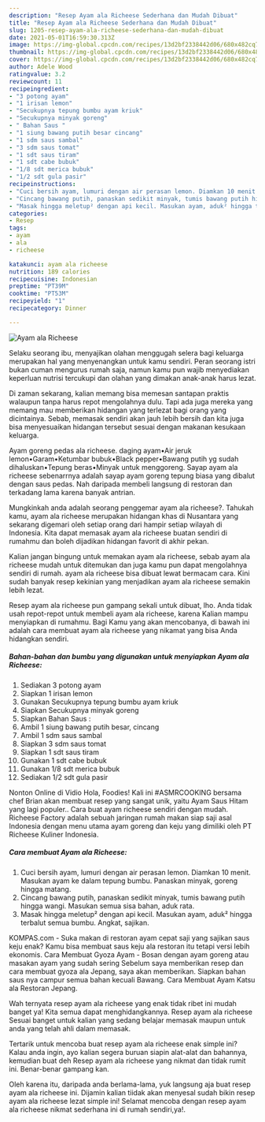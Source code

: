 ```yaml
---
description: "Resep Ayam ala Richeese Sederhana dan Mudah Dibuat"
title: "Resep Ayam ala Richeese Sederhana dan Mudah Dibuat"
slug: 1205-resep-ayam-ala-richeese-sederhana-dan-mudah-dibuat
date: 2021-05-01T16:59:30.313Z
image: https://img-global.cpcdn.com/recipes/13d2bf2338442d06/680x482cq70/ayam-ala-richeese-foto-resep-utama.jpg
thumbnail: https://img-global.cpcdn.com/recipes/13d2bf2338442d06/680x482cq70/ayam-ala-richeese-foto-resep-utama.jpg
cover: https://img-global.cpcdn.com/recipes/13d2bf2338442d06/680x482cq70/ayam-ala-richeese-foto-resep-utama.jpg
author: Adele Wood
ratingvalue: 3.2
reviewcount: 11
recipeingredient:
- "3 potong ayam"
- "1 irisan lemon"
- "Secukupnya tepung bumbu ayam kriuk"
- "Secukupnya minyak goreng"
- " Bahan Saus "
- "1 siung bawang putih besar cincang"
- "1 sdm saus sambal"
- "3 sdm saus tomat"
- "1 sdt saus tiram"
- "1 sdt cabe bubuk"
- "1/8 sdt merica bubuk"
- "1/2 sdt gula pasir"
recipeinstructions:
- "Cuci bersih ayam, lumuri dengan air perasan lemon. Diamkan 10 menit. Masukan ayam ke dalam tepung bumbu. Panaskan minyak, goreng hingga matang."
- "Cincang bawang putih, panaskan sedikit minyak, tumis bawang putih hingga wangi. Masukan semua sisa bahan, aduk rata."
- "Masak hingga meletup² dengan api kecil. Masukan ayam, aduk² hingga terbalut semua bumbu. Angkat, sajikan."
categories:
- Resep
tags:
- ayam
- ala
- richeese

katakunci: ayam ala richeese 
nutrition: 189 calories
recipecuisine: Indonesian
preptime: "PT39M"
cooktime: "PT53M"
recipeyield: "1"
recipecategory: Dinner

---
```



![Ayam ala Richeese](https://img-global.cpcdn.com/recipes/13d2bf2338442d06/680x482cq70/ayam-ala-richeese-foto-resep-utama.jpg)

Selaku seorang ibu, menyajikan olahan menggugah selera bagi keluarga merupakan hal yang menyenangkan untuk kamu sendiri. Peran seorang istri bukan cuman mengurus rumah saja, namun kamu pun wajib menyediakan keperluan nutrisi tercukupi dan olahan yang dimakan anak-anak harus lezat.

Di zaman  sekarang, kalian memang bisa memesan santapan praktis walaupun tanpa harus repot mengolahnya dulu. Tapi ada juga mereka yang memang mau memberikan hidangan yang terlezat bagi orang yang dicintainya. Sebab, memasak sendiri akan jauh lebih bersih dan kita juga bisa menyesuaikan hidangan tersebut sesuai dengan makanan kesukaan keluarga. 

Ayam goreng pedas ala richeese. daging ayam•Air jeruk lemon•Garam•Ketumbar bubuk•Black pepper•Bawang putih yg sudah dihaluskan•Tepung beras•Minyak untuk menggoreng. Sayap ayam ala richeese sebenarrnya adalah sayap ayam goreng tepung biasa yang dibalut dengan saus pedas. Nah daripada membeli langsung di restoran dan terkadang lama karena banyak antrian.

Mungkinkah anda adalah seorang penggemar ayam ala richeese?. Tahukah kamu, ayam ala richeese merupakan hidangan khas di Nusantara yang sekarang digemari oleh setiap orang dari hampir setiap wilayah di Indonesia. Kita dapat memasak ayam ala richeese buatan sendiri di rumahmu dan boleh dijadikan hidangan favorit di akhir pekan.

Kalian jangan bingung untuk memakan ayam ala richeese, sebab ayam ala richeese mudah untuk ditemukan dan juga kamu pun dapat mengolahnya sendiri di rumah. ayam ala richeese bisa dibuat lewat bermacam cara. Kini sudah banyak resep kekinian yang menjadikan ayam ala richeese semakin lebih lezat.

Resep ayam ala richeese pun gampang sekali untuk dibuat, lho. Anda tidak usah repot-repot untuk membeli ayam ala richeese, karena Kalian mampu menyiapkan di rumahmu. Bagi Kamu yang akan mencobanya, di bawah ini adalah cara membuat ayam ala richeese yang nikamat yang bisa Anda hidangkan sendiri.

<!--inarticleads1-->

##### Bahan-bahan dan bumbu yang digunakan untuk menyiapkan Ayam ala Richeese:

1. Sediakan 3 potong ayam
1. Siapkan 1 irisan lemon
1. Gunakan Secukupnya tepung bumbu ayam kriuk
1. Siapkan Secukupnya minyak goreng
1. Siapkan  Bahan Saus :
1. Ambil 1 siung bawang putih besar, cincang
1. Ambil 1 sdm saus sambal
1. Siapkan 3 sdm saus tomat
1. Siapkan 1 sdt saus tiram
1. Gunakan 1 sdt cabe bubuk
1. Gunakan 1/8 sdt merica bubuk
1. Sediakan 1/2 sdt gula pasir


Nonton Online di Vidio Hola, Foodies! Kali ini #ASMRCOOKING bersama chef Brian akan membuat resep yang sangat unik, yaitu Ayam Saus Hitam yang lagi populer.. Cara buat ayam richeese sendiri dengan mudah. Richeese Factory adalah sebuah jaringan rumah makan siap saji asal Indonesia dengan menu utama ayam goreng dan keju yang dimiliki oleh PT Richeese Kuliner Indonesia. 

<!--inarticleads2-->

##### Cara membuat Ayam ala Richeese:

1. Cuci bersih ayam, lumuri dengan air perasan lemon. Diamkan 10 menit. Masukan ayam ke dalam tepung bumbu. Panaskan minyak, goreng hingga matang.
1. Cincang bawang putih, panaskan sedikit minyak, tumis bawang putih hingga wangi. Masukan semua sisa bahan, aduk rata.
1. Masak hingga meletup² dengan api kecil. Masukan ayam, aduk² hingga terbalut semua bumbu. Angkat, sajikan.


KOMPAS.com - Suka makan di restoran ayam cepat saji yang sajikan saus keju enak? Kamu bisa membuat saus keju ala restoran itu tetapi versi lebih ekonomis. Cara Membuat Gyoza Ayam - Bosan dengan ayam goreng atau masakan ayam yang sudah sering Sebelum saya memberikan resep dan cara membuat gyoza ala Jepang, saya akan memberikan. Siapkan bahan saus nya campur semua bahan kecuali Bawang. Cara Membuat Ayam Katsu ala Restoran Jepang. 

Wah ternyata resep ayam ala richeese yang enak tidak ribet ini mudah banget ya! Kita semua dapat menghidangkannya. Resep ayam ala richeese Sesuai banget untuk kalian yang sedang belajar memasak maupun untuk anda yang telah ahli dalam memasak.

Tertarik untuk mencoba buat resep ayam ala richeese enak simple ini? Kalau anda ingin, ayo kalian segera buruan siapin alat-alat dan bahannya, kemudian buat deh Resep ayam ala richeese yang nikmat dan tidak rumit ini. Benar-benar gampang kan. 

Oleh karena itu, daripada anda berlama-lama, yuk langsung aja buat resep ayam ala richeese ini. Dijamin kalian tiidak akan menyesal sudah bikin resep ayam ala richeese lezat simple ini! Selamat mencoba dengan resep ayam ala richeese nikmat sederhana ini di rumah sendiri,ya!.

